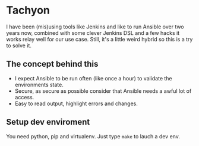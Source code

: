 # Tachyon

I have been (mis)using tools like Jenkins and like to run Ansible over two years now,
combined with some clever Jenkins DSL and a few hacks it works relay well for our use case.
Still, it's a little weird hybrid so this is a try to solve it.

## The concept behind this

* I expect Ansible to be run often (like once a hour) to validate the environments state.
* Secure, as secure as possible consider that Ansible needs a awful lot of access.
* Easy to read output, highlight errors and changes.

## Setup dev enviroment

You need python, pip and virtualenv. Just type `make` to lauch a dev env.
